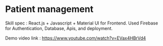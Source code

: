 # Patient management
Skill spec : 
React.js + Javascript + Material UI for Frontend. 
Used Firebase for Authentication, Database, Apis, and deployment. 


Demo video link : https://www.youtube.com/watch?v=EVax4HBrVd4
